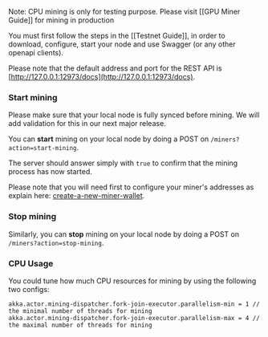 Note: CPU mining is only for testing purpose. Please visit [[GPU Miner Guide]] for mining in production

You must first follow the steps in the [[Testnet Guide]], in order to download, configure, start your node and use Swagger (or any other openapi clients).

Please note that the default address and port for the REST API is [http://127.0.0.1:12973/docs](http://127.0.0.1:12973/docs).

### Start mining

Please make sure that your local node is fully synced before mining. We will add validation for this in our next major release.

You can **start** mining on your local node by doing a POST on `/miners?action=start-mining`.

The server should answer simply with `true` to confirm that the mining process has now started.

Please note that you will need first to configure your miner's addresses as explain here: [create-a-new-miner-wallet](https://github.com/alephium/alephium/wiki/GPU-Miner-Guide#create-a-new-miner-wallet).

### Stop mining

Similarly, you can **stop** mining on your local node by doing a POST on `/miners?action=stop-mining`.

### CPU Usage

You could tune how much CPU resources for mining by using the following two configs:

    akka.actor.mining-dispatcher.fork-join-executor.parallelism-min = 1 // the minimal number of threads for mining
    akka.actor.mining-dispatcher.fork-join-executor.parallelism-max = 4 // the maximal number of threads for mining
